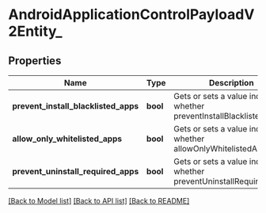 # AndroidApplicationControlPayloadV2Entity_

## Properties
Name | Type | Description | Notes
------------ | ------------- | ------------- | -------------
**prevent_install_blacklisted_apps** | **bool** | Gets or sets a value indicating whether preventInstallBlacklistedApps. | [optional] 
**allow_only_whitelisted_apps** | **bool** | Gets or sets a value indicating whether allowOnlyWhitelistedApps. | [optional] 
**prevent_uninstall_required_apps** | **bool** | Gets or sets a value indicating whether preventUninstallRequiredApps. | [optional] 

[[Back to Model list]](../README.md#documentation-for-models) [[Back to API list]](../README.md#documentation-for-api-endpoints) [[Back to README]](../README.md)


